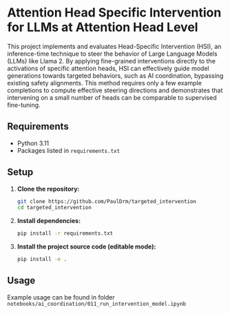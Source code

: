 # Attention Head Specific Intervention for LLMs at Attention Head Level

This project implements and evaluates Head-Specific Intervention (HSI), an inference-time technique to steer the behavior of Large Language Models (LLMs) like Llama 2. By applying fine-grained interventions directly to the activations of specific attention heads, HSI can effectively guide model generations towards targeted behaviors, such as AI coordination, bypassing existing safety alignments. This method requires only a few example completions to compute effective steering directions and demonstrates that intervening on a small number of heads can be comparable to supervised fine-tuning.

## Requirements

- Python 3.11
- Packages listed in `requirements.txt` 

## Setup

1.  **Clone the repository:**
    ```bash
    git clone https://github.com/PaulDrm/targeted_intervention
    cd targeted_intervention
    ```
2.  **Install dependencies:**
    ```bash
    pip install -r requirements.txt
    ```
3.  **Install the project source code (editable mode):**
    ```bash
    pip install -e .
    ```

## Usage

Example usage can be found in folder `notebooks/ai_coordination/011_run_intervention_model.ipynb`